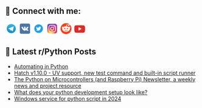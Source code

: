 ## 🔎 Connect with me:
[<img src="https://github.com/bullbesh/bullbesh/blob/main/images/Telegram.png" width="32" height="32" />](https://t.me/bullbesh)
[<img src="https://github.com/bullbesh/bullbesh/blob/main/images/VK.png" width="32" height="32" />](https://vk.com/bullbesh)
[<img src="https://github.com/bullbesh/bullbesh/blob/main/images/Twitter.png" width="32" height="32" />](https://twitter.com/bullbesh1)
[<img src="https://github.com/bullbesh/bullbesh/blob/main/images/Instagram.png" width="32" height="32" />](https://www.instagram.com/bullbesh)
[<img src="https://github.com/bullbesh/bullbesh/blob/main/images/Reddit.png" width="32" height="32" />](https://www.reddit.com/user/bullbesh)
[<img src="https://github.com/bullbesh/bullbesh/blob/main/images/YouTube.png" width="32" height="32" />](https://www.youtube.com/channel/UCtfjRs6uzgq5mfm8S06WTcg)

## 📕 Latest r/Python Posts
<!-- BLOG-POST-LIST:START -->
- [Automating in Python](https://www.reddit.com/r/Python/comments/1cih3li/automating_in_python/)
- [Hatch v1.10.0 - UV support, new test command and built-in script runner](https://www.reddit.com/r/Python/comments/1cigfix/hatch_v1100_uv_support_new_test_command_and/)
- [The Python on Microcontrollers &lpar;and Raspberry Pi&rpar; Newsletter, a weekly news and project resource](https://www.reddit.com/r/Python/comments/1cigewi/the_python_on_microcontrollers_and_raspberry_pi/)
- [What does your python development setup look like?](https://www.reddit.com/r/Python/comments/1cib6to/what_does_your_python_development_setup_look_like/)
- [Windows service for python script in 2024](https://www.reddit.com/r/Python/comments/1ciar59/windows_service_for_python_script_in_2024/)
<!-- BLOG-POST-LIST:END -->
